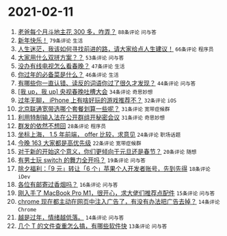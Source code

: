 # 2021-02-11

1. [老爸每个月斗地主花 300 多，咋弄？](https://www.v2ex.com/t/752903) `88条评论` `问与答`
1. [新年快乐！](https://www.v2ex.com/t/752906) `79条评论` `生活`
1. [人生迷茫，我该如何寻找前进的路，请大家给点人生建议！](https://www.v2ex.com/t/752959) `66条评论` `程序员`
1. [大家用什么双拼方案？？](https://www.v2ex.com/t/752937) `53条评论` `问与答`
1. [没办有线电视怎么看春晚？](https://www.v2ex.com/t/752939) `47条评论` `生活`
1. [你过年的必备菜是什么？](https://www.v2ex.com/t/752922) `46条评论` `生活`
1. [有哪些你一直认错、读反的词语你过了很久才发现？](https://www.v2ex.com/t/752905) `44条评论` `问与答`
1. [[我 up，我 up] 央视春晚吐槽大会](https://www.v2ex.com/t/752980) `34条评论` `奇思妙想`
1. [过年无聊， iPhone 上有啥好玩的游戏推荐不？](https://www.v2ex.com/t/752924) `32条评论` `iOS`
1. [北京联通宽带选哪个套餐划算一些呢？](https://www.v2ex.com/t/752927) `31条评论` `宽带症候群`
1. [利用特制输入法在公开群组开秘密会议](https://www.v2ex.com/t/752961) `31条评论` `奇思妙想`
1. [群发的依然不想回](https://www.v2ex.com/t/752978) `28条评论` `程序员`
1. [坐标上海， 1.5 年前端， offer 比较，求意见](https://www.v2ex.com/t/752950) `24条评论` `职场话题`
1. [今晚 163 大家都是高优先级](https://www.v2ex.com/t/752970) `22条评论` `宽带症候群`
1. [对于新的开始这个意义，你们更倾向于元旦还是春节？](https://www.v2ex.com/t/752956) `20条评论` `随想`
1. [有男士玩 switch 的舞力全开吗？](https://www.v2ex.com/t/752919) `19条评论` `问与答`
1. [除夕福利：「9 元」转让「6 个」苹果个人开发者账号，先到先得](https://www.v2ex.com/t/752953) `18条评论` `iDev`
1. [各位有邮寄过香烟吗？](https://www.v2ex.com/t/752912) `16条评论` `问与答`
1. [刚入手了 MacBook Pro M1，很开心，求大佬们推荐点配件](https://www.v2ex.com/t/752940) `15条评论` `问与答`
1. [chrome 现在都主动在网页中注入广告了，有没有办法把广告去掉？](https://www.v2ex.com/t/752958) `14条评论` `Chrome`
1. [越是过年，情绪越低落。](https://www.v2ex.com/t/752911) `14条评论` `问与答`
1. [几个 T 的文件查重怎么搞，有哪些软件快](https://www.v2ex.com/t/752915) `13条评论` `问与答`
